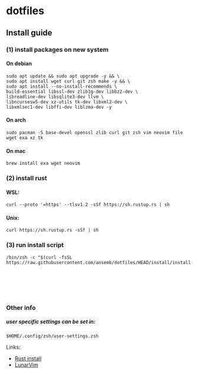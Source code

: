 # dotfiles

## Install guide

### (1) install packages on new system

#### On debian
```
sudo apt update && sudo apt upgrade -y && \
sudo apt install wget curl git zsh make -y && \
sudo apt install --no-install-recommends \
build-essential libssl-dev zlib1g-dev libbz2-dev \
libreadline-dev libsqlite3-dev llvm \
libncursesw5-dev xz-utils tk-dev libxml2-dev \
libxmlsec1-dev libffi-dev liblzma-dev -y
```

#### On arch
```
sudo pacman -S base-devel openssl zlib curl git zsh vim neovim file wget exa xz tk
```

#### On mac
```
brew install exa wget neovim
```

### (2) install rust

#### WSL:
```
curl --proto '=https' --tlsv1.2 -sSf https://sh.rustup.rs | sh
```

#### Unix:
```
curl https://sh.rustup.rs -sSf | sh
```

### (3) run install script

```
/bin/zsh -c "$(curl -fsSL https://raw.githubusercontent.com/ansemb/dotfiles/HEAD/install/install.sh)"
```

<br /><br /><br /><br />

### Other info

##### user specific settings can be set in:
```
$HOME/.config/zsh/user-settings.zsh
```

Links:
- [Rust install](https://www.rust-lang.org/tools/install)
- [LunarVim](https://www.lunarvim.org/)
